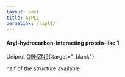 ```yaml
---
layout: post
title: AIPL1
permalink: /aipl1/
---
```


#### Aryl-hydrocarbon-interacting protein-like 1 ####

Uniprot [Q9NZN9](http://www.uniprot.org/uniprot/Q9NZN9){:target="_blank"}

half of the structure available


